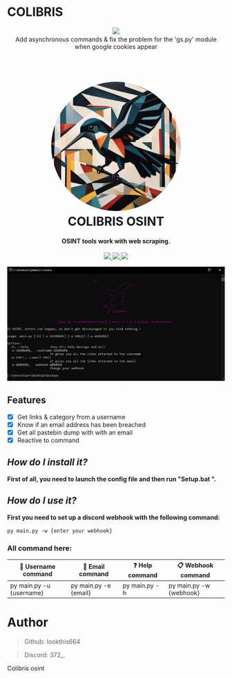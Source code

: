 # COLIBRIS
<p align="center">
  <img src="https://img.shields.io/badge/last%20update-10%2F10%2F23-red">
  <br>
  Add asynchronous commands & fix the problem for the 'gs.py' module when google cookies appear 

<h1 align="center">
  <br>
  <a href="">
    <img src="photo/logo.png" width=300 style="border-radius:50%">
  </a> 
  </div>
  <br>
  COLIBRIS OSINT
  <br>
</h1>

<h4 align="center">OSINT tools work with web scraping.</h4>

<p align="center">
  <a href="">
    <img src="https://img.shields.io/badge/version-v2.1.4-blue">
  </a>
  <a href="">
    <img src="https://img.shields.io/badge/platform-windows%20macos%20linux-lightgrey">
  </a>
  <a href="">
      <img src="https://img.shields.io/badge/format-Python 3.11-l">
  </a>
</p>

<p align="center">
  <img src="photo/2.1.4.png" width=700>
</p>


## **Features**
- [x] Get links & category from a username
- [X] Know if an email address has been breached
- [X] Get all pastebin dump with with an email
- [X] Reactive to command

## **_How do I install it?_**
**First of all, you need to launch the config file and then run "Setup.bat ".**


## **_How do I use it?_**
**First you need to set up a discord webhook with the following command:**
```
py main.py -w {enter your webhook}
```

### All command here:
| **👀 Username command**  | **📩 Email command** | **❓ Help command** | **📋 Webhook command** |
| ------------- | ------------- |  ------------- | ------------- | 
| py main.py -u {username}  | py main.py -e {email} |  py main.py -h | py main.py -w {webhook}| 

# Author

> Github: lookthis664

> Discord: 372_.

Colibris osint



